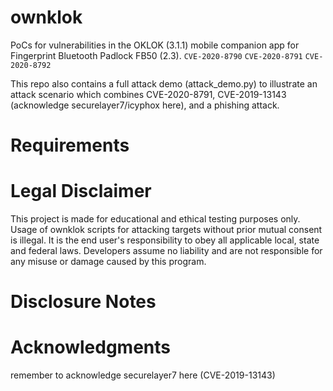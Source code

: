 # ownklok
PoCs for vulnerabilities in the OKLOK (3.1.1) mobile companion app for Fingerprint Bluetooth Padlock FB50 (2.3).
```CVE-2020-8790```
```CVE-2020-8791```
```CVE-2020-8792```

This repo also contains a full attack demo (attack_demo.py) to illustrate an attack scenario which combines CVE-2020-8791, CVE-2019-13143 (acknowledge securelayer7/icyphox here), and a phishing attack.

# Requirements

# Legal Disclaimer
This project is made for educational and ethical testing purposes only. Usage of ownklok scripts for attacking targets without prior mutual consent is illegal. It is the end user's responsibility to obey all applicable local, state and federal laws. Developers assume no liability and are not responsible for any misuse or damage caused by this program.

# Disclosure Notes

# Acknowledgments
remember to acknowledge securelayer7 here (CVE-2019-13143)
